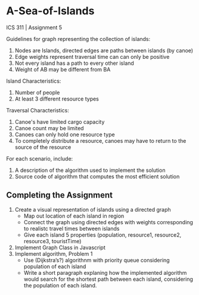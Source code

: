 # A-Sea-of-Islands
ICS 311 | Assignment 5


Guidelines for graph representing the collection of islands:
1. Nodes are Islands, directed edges are paths between islands (by canoe)
2. Edge weights represent traversal time can can only be positive
3. Not every island has a path to every other island
4. Weight of AB may be different from BA

Island Characteristics:
1. Number of people
2. At least 3 different resource types


Traversal Characteristics:
1. Canoe's have limited cargo capacity
2. Canoe count may be limited
3. Canoes can only hold one resource type
4. To completely distribute a resource, canoes may have to return to the source of the resource

For each scenario, include:
1. A description of the algorithm used to implement the solution
2. Source code of algorithm that computes the most efficient solution

## Completing the Assignment
1. Create a visual representation of islands using a directed graph
   - Map out location of each island in region
   - Connect the graph using directed edges with weights corresponding to realistc travel times between islands
   - Give each island 5 properties (population, resource1, resource2, resource3, touristTime)
2. Implement Graph Class in Javascript
3. Implement algorithm, Problem 1
   - Use (Dijkstra’s?) algorithnm with priority queue considering population of each island
   - Write a short paragraph explaning how the implemented algorithm would search for the shortest path between each island, considering      the population of each island.
